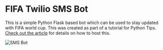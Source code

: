 FIFA Twilio SMS Bot
=====================

This is a simple Python Flask based bot which can be used to stay updated with FIFA world cup. This was created as part of a tutorial for Python Tips. [Check out the article](https://pythontips.com/2018/06/25/a-fifa-world-cup-sms-bot-using-twilio-heroku-and-flask/) for details on how to host this.

![SMS Bot](https://imgur.com/5RZndAQ.png)